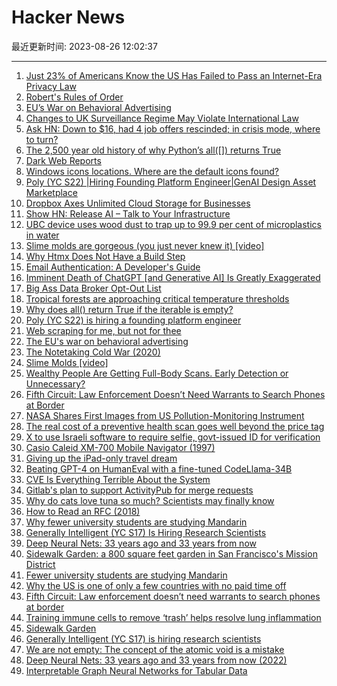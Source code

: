 # Hacker News

最近更新时间: 2023-08-26 12:02:37

--- 
1. [Just 23% of Americans Know the US Has Failed to Pass an Internet-Era Privacy Law](https://www.techdirt.com/2023/08/25/just-23-of-americans-know-the-u-s-has-failed-to-pass-an-internet-era-privacy-law/) 
2. [Robert's Rules of Order](https://en.wikipedia.org/wiki/Robert%27s_Rules_of_Order) 
3. [EU’s War on Behavioral Advertising](https://thisisunpacked.substack.com/p/the-eu-war-on-behavioral-advertising) 
4. [Changes to UK Surveillance Regime May Violate International Law](https://www.justsecurity.org/87615/changes-to-uk-surveillance-regime-may-violate-international-law/) 
5. [Ask HN: Down to $16, had 4 job offers rescinded; in crisis mode, where to turn?](https://news.ycombinator.com/item?id=37264893) 
6. [The 2,500 year old history of why Python’s all([]) returns True](https://blog.carlmjohnson.net/post/2020/python-square-of-opposition/) 
7. [Dark Web Reports](https://www.dailydarkweb.com) 
8. [Windows icons locations. Where are the default icons found?](https://www.digitalcitizen.life/where-find-most-windows-10s-native-icons/) 
9. [Poly (YC S22) |Hiring Founding Platform Engineer|GenAI Design Asset Marketplace](https://www.ycombinator.com/companies/poly/jobs/L4ObRgn-founding-platform-full-stack-front-end-developer-generative-ai-enabled-design-asset-marketplace-founding-team-at-a-yc-startup-backed-by-bloomberg-felicis-figma) 
10. [Dropbox Axes Unlimited Cloud Storage for Businesses](https://blog.dropbox.com/topics/product/updates-to-our-storage-policy-on-dropbox-advanced) 
11. [Show HN: Release AI – Talk to Your Infrastructure](https://news.ycombinator.com/item?id=37263473) 
12. [UBC device uses wood dust to trap up to 99.9 per cent of microplastics in water](https://news.ubc.ca/2023/08/16/microplastic-pollution-plants-could-be-the-answer/) 
13. [Slime molds are gorgeous (you just never knew it) [video]](https://www.youtube.com/watch?v=gpt9cJrEZ_Y) 
14. [Why Htmx Does Not Have a Build Step](https://htmx.org/essays/no-build-step/) 
15. [Email Authentication: A Developer's Guide](https://resend.com/blog/email-authentication-a-developers-guide) 
16. [Imminent Death of ChatGPT [and Generative AI] Is Greatly Exaggerated](https://synthedia.substack.com/p/the-imminent-death-of-chatgpt-and) 
17. [Big Ass Data Broker Opt-Out List](https://github.com/yaelwrites/Big-Ass-Data-Broker-Opt-Out-List) 
18. [Tropical forests are approaching critical temperature thresholds](https://www.nature.com/articles/s41586-023-06391-z) 
19. [Why does all() return True if the iterable is empty?](https://blog.carlmjohnson.net/post/2020/python-square-of-opposition/) 
20. [Poly (YC S22) is hiring a founding platform engineer](https://www.ycombinator.com/companies/poly/jobs/L4ObRgn-founding-platform-full-stack-front-end-developer-generative-ai-enabled-design-asset-marketplace-founding-team-at-a-yc-startup-backed-by-bloomberg-felicis-figma) 
21. [Web scraping for me, but not for thee](https://blog.ericgoldman.org/archives/2023/08/web-scraping-for-me-but-not-for-thee-guest-blog-post.htm) 
22. [The EU's war on behavioral advertising](https://thisisunpacked.substack.com/p/the-eu-war-on-behavioral-advertising) 
23. [The Notetaking Cold War (2020)](https://every.to/superorganizers/the-notetaking-cold-war-591898) 
24. [Slime Molds [video]](https://www.youtube.com/watch?v=gpt9cJrEZ_Y) 
25. [Wealthy People Are Getting Full-Body Scans. Early Detection or Unnecessary?](https://www.wsj.com/health/wellness/full-body-preventive-scan-cost-eb291fcc) 
26. [Fifth Circuit: Law Enforcement Doesn’t Need Warrants to Search Phones at Border](https://www.techdirt.com/2023/08/25/fifth-circuit-says-law-enforcement-doesnt-need-warrants-to-search-phones-at-the-border/) 
27. [NASA Shares First Images from US Pollution-Monitoring Instrument](https://www.nasa.gov/press-release/nasa-shares-first-images-from-us-pollution-monitoring-instrument/) 
28. [The real cost of a preventive health scan goes well beyond the price tag](https://www.wsj.com/health/wellness/full-body-preventive-scan-cost-eb291fcc) 
29. [X to use Israeli software to require selfie, govt-issued ID for verification](https://www.jpost.com/business-and-innovation/article-755505) 
30. [Casio Caleid XM-700 Mobile Navigator (1997)](https://blog.gingerbeardman.com/2023/08/25/casio-caleid-xm700-mobile-navigator-hardware/) 
31. [Giving up the iPad-only travel dream](https://sixcolors.com/post/2023/08/why-i-gave-up-on-the-ipad-only-dream/) 
32. [Beating GPT-4 on HumanEval with a fine-tuned CodeLlama-34B](https://www.phind.com/blog/code-llama-beats-gpt4) 
33. [CVE Is Everything Terrible About the System](https://daniel.haxx.se/blog/2023/08/26/cve-2020-19909-is-everything-that-is-wrong-with-cves/) 
34. [Gitlab's plan to support ActivityPub for merge requests](https://gitlab.com/groups/gitlab-org/-/epics/11247) 
35. [Why do cats love tuna so much? Scientists may finally know](https://www.science.org/content/article/why-do-cats-love-tuna-so-much-scientists-may-finally-know) 
36. [How to Read an RFC (2018)](https://www.ietf.org/blog/how-read-rfc/) 
37. [Why fewer university students are studying Mandarin](https://www.economist.com/china/2023/08/24/why-fewer-university-students-are-studying-mandarin) 
38. [Generally Intelligent (YC S17) Is Hiring Research Scientists](https://news.ycombinator.com/item?id=37268923) 
39. [Deep Neural Nets: 33 years ago and 33 years from now](http://karpathy.github.io/2022/03/14/lecun1989/) 
40. [Sidewalk Garden: a 800 square feet garden in San Francisco's Mission District](https://zachklein.com/Sidewalk+Garden) 
41. [Fewer university students are studying Mandarin](https://www.economist.com/china/2023/08/24/why-fewer-university-students-are-studying-mandarin) 
42. [Why the US is one of only a few countries with no paid time off](https://www.vox.com/policy-and-politics/2019/12/24/21035628/new-york-paid-time-off) 
43. [Fifth Circuit: Law enforcement doesn’t need warrants to search phones at border](https://www.techdirt.com/2023/08/25/fifth-circuit-says-law-enforcement-doesnt-need-warrants-to-search-phones-at-the-border/) 
44. [Training immune cells to remove ‘trash’ helps resolve lung inflammation](https://today.uic.edu/immune-cells-acute-lung-injury/) 
45. [Sidewalk Garden](https://zachklein.com/Sidewalk+Garden) 
46. [Generally Intelligent (YC S17) is hiring research scientists](https://news.ycombinator.com/item?id=37268923) 
47. [We are not empty: The concept of the atomic void is a mistake](https://aeon.co/essays/why-the-empty-atom-picture-misunderstands-quantum-theory) 
48. [Deep Neural Nets: 33 years ago and 33 years from now (2022)](http://karpathy.github.io/2022/03/14/lecun1989/) 
49. [Interpretable Graph Neural Networks for Tabular Data](https://arxiv.org/abs/2308.08945) 
